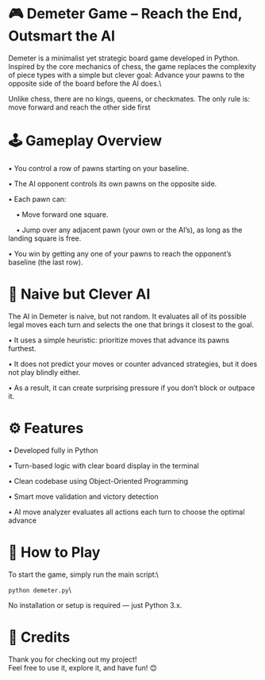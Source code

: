 # 🎮 Demeter Game – Reach the End, Outsmart the AI

Demeter is a minimalist yet strategic board game developed in Python. Inspired by the core mechanics of chess, the game replaces the complexity of piece types with a simple but clever goal: Advance your pawns to the opposite side of the board before the AI does.\\

Unlike chess, there are no kings, queens, or checkmates. The only rule is: move forward and reach the other side first

# 🕹️ Gameplay Overview

• You control a row of pawns starting on your baseline.

• The AI opponent controls its own pawns on the opposite side.

• Each pawn can:

&nbsp;&nbsp;&nbsp;&nbsp;• Move forward one square.

&nbsp;&nbsp;&nbsp;&nbsp;• Jump over any adjacent pawn (your own or the AI’s), as long as the landing square is free.

• You win by getting any one of your pawns to reach the opponent’s baseline (the last row).

# 🤖 Naive but Clever AI

The AI in Demeter is naive, but not random. It evaluates all of its possible legal moves each turn and selects the one that brings it closest to the goal.

• It uses a simple heuristic: prioritize moves that advance its pawns furthest.

• It does not predict your moves or counter advanced strategies, but it does not play blindly either.

•  As a result, it can create surprising pressure if you don’t block or outpace it.

# ⚙️ Features

•  Developed fully in Python

•  Turn-based logic with clear board display in the terminal

•  Clean codebase using Object-Oriented Programming

•  Smart move validation and victory detection

•  AI move analyzer evaluates all actions each turn to choose the optimal advance

# 🚀 How to Play

To start the game, simply run the main script:\

`python demeter.py`\

No installation or setup is required — just Python 3.x.

# 🙌 Credits

Thank you for checking out my project!\
Feel free to use it, explore it, and have fun! 😊

